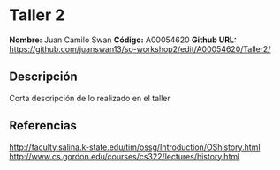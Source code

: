 # Taller 2

**Nombre:** Juan Camilo Swan 
**Código:** A00054620
**Github URL:** https://github.com/juanswan13/so-workshop2/edit/A00054620/Taller2/

## Descripción

Corta descripción de lo realizado en el taller

## Referencias

http://faculty.salina.k-state.edu/tim/ossg/Introduction/OShistory.html  
http://www.cs.gordon.edu/courses/cs322/lectures/history.html
